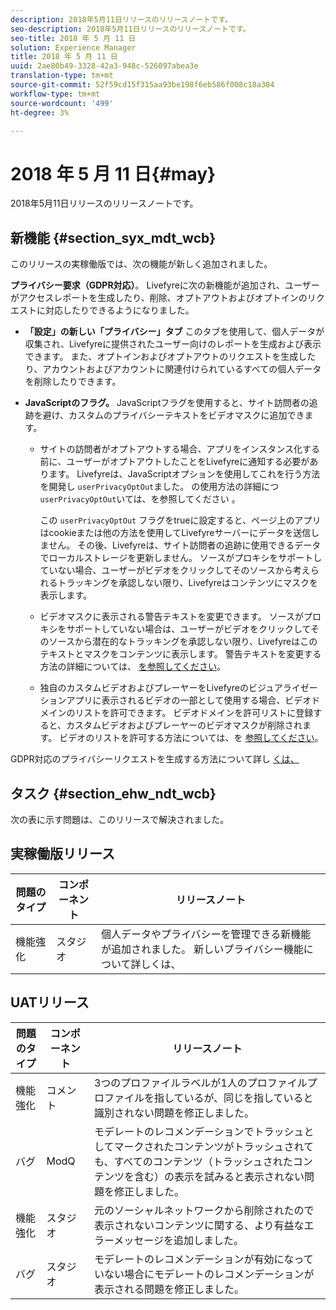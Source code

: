 ```yaml
---
description: 2018年5月11日リリースのリリースノートです。
seo-description: 2018年5月11日リリースのリリースノートです。
seo-title: 2018 年 5 月 11 日
solution: Experience Manager
title: 2018 年 5 月 11 日
uuid: 2ae80b49-3328-42a3-948c-526097abea3e
translation-type: tm+mt
source-git-commit: 52f59cd15f315aa93be198f6eb586f008c18a384
workflow-type: tm+mt
source-wordcount: '499'
ht-degree: 3%

---
```



# 2018 年 5 月 11 日{#may}

2018年5月11日リリースのリリースノートです。

## 新機能 {#section_syx_mdt_wcb}

このリリースの実稼働版では、次の機能が新しく追加されました。

**プライバシー要求（GDPR対応）**。 Livefyreに次の新機能が追加され、ユーザーがアクセスレポートを生成したり、削除、オプトアウトおよびオプトインのリクエストに対応したりできるようになりました。

* **「設定」の新しい「プライバシー」タブ** このタブを使用して、個人データが収集され、Livefyreに提供されたユーザー向けのレポートを生成および表示できます。 また、オプトインおよびオプトアウトのリクエストを生成したり、アカウントおよびアカウントに関連付けられているすべての個人データを削除したりできます。
* **JavaScriptのフラグ。** JavaScriptフラグを使用すると、サイト訪問者の追跡を避け、カスタムのプライバシーテキストをビデオマスクに追加できます。

   * サイトの訪問者がオプトアウトする場合、アプリをインスタンス化する前に、ユーザーがオプトアウトしたことをLivefyreに通知する必要があります。 Livefyreは、JavaScriptオプションを使用してこれを行う方法を開発し `userPrivacyOptOut`ました。 の使用方法の詳細につ `userPrivacyOptOut`いては、を参照してください [](/help/using/c-settings-other/c-gdpr-compliance/c-gdpr-compliance.md#section_nmz_q3n_3db)。

      この `userPrivacyOptOut` フラグをtrueに設定すると、ページ上のアプリはcookieまたは他の方法を使用してLivefyreサーバーにデータを送信しません。 その後、Livefyreは、サイト訪問者の追跡に使用できるデータでローカルストレージを更新しません。 ソースがプロキシをサポートしていない場合、ユーザーがビデオをクリックしてそのソースから考えられるトラッキングを承認しない限り、Livefyreはコンテンツにマスクを表示します。

   * ビデオマスクに表示される警告テキストを変更できます。 ソースがプロキシをサポートしていない場合は、ユーザーがビデオをクリックしてそのソースから潜在的なトラッキングを承認しない限り、Livefyreはこのテキストとマスクをコンテンツに表示します。 警告テキストを変更する方法の詳細については、 [を参照してください](/help/using/c-settings-other/c-gdpr-compliance/c-gdpr-compliance.md#section_pb5_mnp_ldb)。
   * 独自のカスタムビデオおよびプレーヤーをLivefyreのビジュアライゼーションアプリに表示されるビデオの一部として使用する場合、ビデオドメインのリストを許可できます。 ビデオドメインを許可リストに登録すると、カスタムビデオおよびプレーヤーのビデオマスクが削除されます。 ビデオのリストを許可する方法については、を [参照してください](/help/using/c-settings-other/c-gdpr-compliance/c-gdpr-compliance.md#section_bzp_pnp_ldb)。

GDPR対応のプライバシーリクエストを生成する方法について詳し [くは、](/help/using/c-settings-other/c-gdpr-compliance/c-gdpr-compliance.md#concept_q1l_r5s_rcb)

## タスク {#section_ehw_ndt_wcb}

次の表に示す問題は、このリリースで解決されました。

## 実稼働版リリース

| **問題のタイプ** | **コンポーネント** | **リリースノート** |
|---|---|---|
| 機能強化 | スタジオ | 個人データやプライバシーを管理できる新機能が追加されました。 新しいプライバシー機能について詳しくは、 [](#c_rn/section_syx_mdt_wcb) |

## UATリリース

| **問題のタイプ** | **コンポーネント** | **リリースノート** |
|---|---|---|
| 機能強化 | コメント | 3つのプロファイルラベルが1人のプロファイルプロファイルを指しているが、同じを指していると識別されない問題を修正しました。 |
| バグ | ModQ | モデレートのレコメンデーションでトラッシュとしてマークされたコンテンツがトラッシュされても、すべてのコンテンツ（トラッシュされたコンテンツを含む）の表示を試みると表示されない問題を修正しました。 |
| 機能強化 | スタジオ | 元のソーシャルネットワークから削除されたので表示されないコンテンツに関する、より有益なエラーメッセージを追加しました。 |
| バグ | スタジオ | モデレートのレコメンデーションが有効になっていない場合にモデレートのレコメンデーションが表示される問題を修正しました。 |

